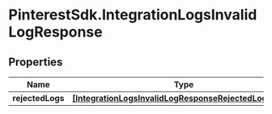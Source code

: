 # PinterestSdk.IntegrationLogsInvalidLogResponse

## Properties

Name | Type | Description | Notes
------------ | ------------- | ------------- | -------------
**rejectedLogs** | [**[IntegrationLogsInvalidLogResponseRejectedLogsInner]**](IntegrationLogsInvalidLogResponseRejectedLogsInner.md) |  | [optional] 


